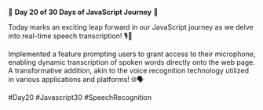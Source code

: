 🚀 **Day 20 of 30 Days of JavaScript Journey** 🚀

Today marks an exciting leap forward in our JavaScript journey as we delve into real-time speech transcription! 🎙️💬

Implemented a feature prompting users to grant access to their microphone, enabling dynamic transcription of spoken words directly onto the web page. A transformative addition, akin to the voice recognition technology utilized in various applications and platforms! 🌐🗣️


#Day20 #Javascript30 #SpeechRecognition 